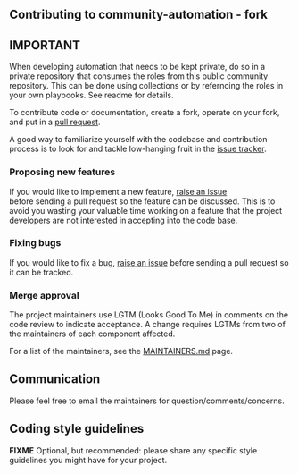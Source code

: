 ## Contributing to community-automation - fork

## IMPORTANT

When developing automation that needs to be kept private, do so in a private repository that consumes the roles from this public community repository.  This can be done using collections or by referncing the roles in your own playbooks.  See readme for details.
 
To contribute code or documentation, create a fork, operate on your fork, and put in a [pull request](https://github.com/IBM/community-automation/pulls).

A good way to familiarize yourself with the codebase and contribution process is
to look for and tackle low-hanging fruit in the [issue tracker](https://github.com/IBM/community-automation/issues).

### Proposing new features

If you would like to implement a new feature, [raise an issue](https://github.com/IBM/community-automation/issues/new?assignees=&labels=&template=feature_request.md&title=)  
before sending a pull request so the feature can be discussed. This is to avoid
you wasting your valuable time working on a feature that the project developers
are not interested in accepting into the code base.

### Fixing bugs

If you would like to fix a bug, [raise an issue](https://github.com/IBM/community-automation/issues/new?assignees=&labels=&template=bug_report.md&title=) before sending a
pull request so it can be tracked.

### Merge approval

The project maintainers use LGTM (Looks Good To Me) in comments on the code
review to indicate acceptance. A change requires LGTMs from two of the
maintainers of each component affected.

For a list of the maintainers, see the [MAINTAINERS.md](MAINTAINERS.md) page.

## Communication
Please feel free to email the maintainers for question/comments/concerns.

## Coding style guidelines
**FIXME** Optional, but recommended: please share any specific style guidelines you might
have for your project.
